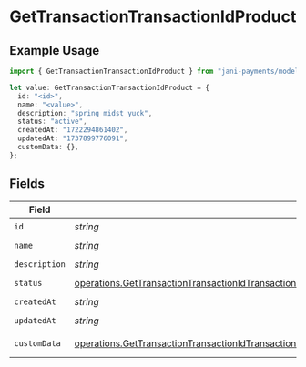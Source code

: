 # GetTransactionTransactionIdProduct

## Example Usage

```typescript
import { GetTransactionTransactionIdProduct } from "jani-payments/models/operations";

let value: GetTransactionTransactionIdProduct = {
  id: "<id>",
  name: "<value>",
  description: "spring midst yuck",
  status: "active",
  createdAt: "1722294861402",
  updatedAt: "1737899776091",
  customData: {},
};
```

## Fields

| Field                                                                                                                                                                                                                      | Type                                                                                                                                                                                                                       | Required                                                                                                                                                                                                                   | Description                                                                                                                                                                                                                |
| -------------------------------------------------------------------------------------------------------------------------------------------------------------------------------------------------------------------------- | -------------------------------------------------------------------------------------------------------------------------------------------------------------------------------------------------------------------------- | -------------------------------------------------------------------------------------------------------------------------------------------------------------------------------------------------------------------------- | -------------------------------------------------------------------------------------------------------------------------------------------------------------------------------------------------------------------------- |
| `id`                                                                                                                                                                                                                       | *string*                                                                                                                                                                                                                   | :heavy_check_mark:                                                                                                                                                                                                         | N/A                                                                                                                                                                                                                        |
| `name`                                                                                                                                                                                                                     | *string*                                                                                                                                                                                                                   | :heavy_check_mark:                                                                                                                                                                                                         | N/A                                                                                                                                                                                                                        |
| `description`                                                                                                                                                                                                              | *string*                                                                                                                                                                                                                   | :heavy_check_mark:                                                                                                                                                                                                         | N/A                                                                                                                                                                                                                        |
| `status`                                                                                                                                                                                                                   | [operations.GetTransactionTransactionIdTransactionsResponse200ApplicationJSONResponseBodyItemsStatus](../../models/operations/gettransactiontransactionidtransactionsresponse200applicationjsonresponsebodyitemsstatus.md) | :heavy_check_mark:                                                                                                                                                                                                         | N/A                                                                                                                                                                                                                        |
| `createdAt`                                                                                                                                                                                                                | *string*                                                                                                                                                                                                                   | :heavy_check_mark:                                                                                                                                                                                                         | N/A                                                                                                                                                                                                                        |
| `updatedAt`                                                                                                                                                                                                                | *string*                                                                                                                                                                                                                   | :heavy_check_mark:                                                                                                                                                                                                         | N/A                                                                                                                                                                                                                        |
| `customData`                                                                                                                                                                                                               | [operations.GetTransactionTransactionIdTransactionsResponse200ApplicationJSONCustomData](../../models/operations/gettransactiontransactionidtransactionsresponse200applicationjsoncustomdata.md)                           | :heavy_check_mark:                                                                                                                                                                                                         | Any valid JSON value                                                                                                                                                                                                       |